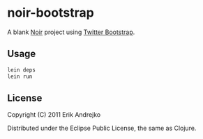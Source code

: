 # noir-bootstrap

A blank [Noir](http://webnoir.org/) project using [Twitter Bootstrap](http://twitter.github.com/bootstrap/).

## Usage

```bash
lein deps
lein run
```

## License

Copyright (C) 2011 Erik Andrejko

Distributed under the Eclipse Public License, the same as Clojure.

